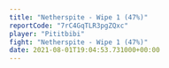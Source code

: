 ```yaml
---
title: "Netherspite - Wipe 1 (47%)"
reportCode: "7rC4GqTLR3pgZQxc"
player: "Pititbibi"
fight: "Netherspite - Wipe 1 (47%)"
date: 2021-08-01T19:04:53.731000+00:00
---
```

